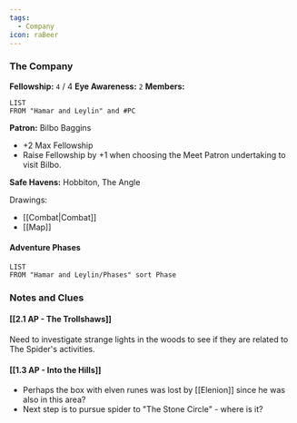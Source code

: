 ```yaml
---
tags:
  - Company
icon: raBeer
---
```

### The Company

**Fellowship:** `4`  / 4
**Eye Awareness:** `2`
**Members:**
```dataview
LIST 
FROM "Hamar and Leylin" and #PC
```

**Patron:** Bilbo Baggins
 - +2 Max Fellowship
 - Raise Fellowship by +1 when choosing the Meet Patron undertaking to visit Bilbo.

**Safe Havens:** Hobbiton, The Angle

Drawings:
- [[Combat|Combat]]
- [[Map]]

#### Adventure Phases
```dataview
LIST 
FROM "Hamar and Leylin/Phases" sort Phase
```

### Notes and Clues

#### [[2.1 AP - The Trollshaws]]
Need to investigate strange lights in the woods to see if they are related to The Spider's activities.

#### [[1.3 AP - Into the Hills]]
 - Perhaps the box with elven runes was lost by [[Elenion]] since he was also in this area?
 - Next step is to pursue spider to "The Stone Circle" - where is it?